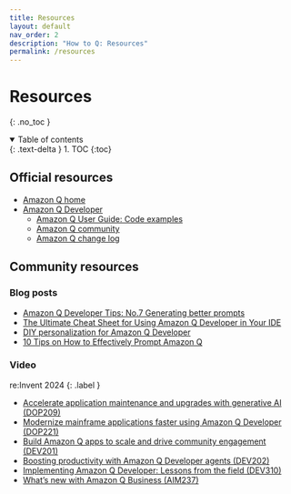 ```yaml
---
title: Resources
layout: default
nav_order: 2
description: "How to Q: Resources"
permalink: /resources
---
```


# Resources
{: .no_toc }

<details open markdown="block">
  <summary>
    Table of contents
  </summary>
  {: .text-delta }
1. TOC
{:toc}
</details>


## Official resources

- [Amazon Q home](https://aws.amazon.com/q/)
- [Amazon Q Developer](https://aws.amazon.com/developer/generative-ai/amazon-q/)
  - [Amazon Q User Guide: Code examples](https://docs.aws.amazon.com/amazonq/latest/qdeveloper-ug/inline-suggestions-code-examples.html)
  - [Amazon Q community](https://community.aws/amazon-q)
  - [Amazon Q change log](https://aws.amazon.com/developer/generative-ai/amazon-q/change-log/)

## Community resources

### Blog posts

- [Amazon Q Developer Tips: No.7 Generating better prompts](https://community.aws/content/2ptGK7gERvVEyV1n18aRjEmUWNi/amazon-q-developer-tips-no-7-generating-better-prompts)
- [The Ultimate Cheat Sheet for Using Amazon Q Developer in Your IDE](https://community.aws/content/2eYoqeFRqaVnk900emsknDfzhfW/the-ultimate-cheat-sheet-for-using-amazon-q-developer-in-your-ide?lang=en)
- [DIY personalization for Amazon Q Developer](https://it20.info/2024/10/diy-personalization-for-amazon-q-developer/)
- [10 Tips on How to Effectively Prompt Amazon Q](https://dev.to/nat_ndlovu/10-tips-on-how-to-effectively-prompt-amazon-q-50k2)

### Video

re:Invent 2024
{: .label }

- [Accelerate application maintenance and upgrades with generative AI (DOP209)](https://www.youtube.com/watch?v=iQ_8YtgLAtI)
- [Modernize mainframe applications faster using Amazon Q Developer (DOP221)](https://www.youtube.com/watch?v=pSi0XtYfY4o)
- [Build Amazon Q apps to scale and drive community engagement
  (DEV201)](https://www.youtube.com/watch?v=A9wFDUH0vBY)
- [Boosting productivity with Amazon Q Developer agents
  (DEV202)](https://www.youtube.com/watch?v=25bzJ-4RWH8)
- [Implementing Amazon Q Developer: Lessons from the field
  (DEV310)](https://www.youtube.com/watch?v=6-MlALaPX9A)
- [What’s new with Amazon Q Business (AIM237)](https://www.youtube.com/watch?v=ytaJPyRCYlw)


